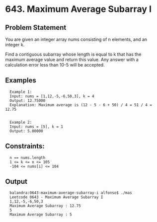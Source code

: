 # 643. Maximum Average Subarray I

## Problem Statement

You are given an integer array nums consisting of n elements, and an integer k.

Find a contiguous subarray whose length is equal to k that has the maximum average value and return this value. Any answer with a calculation error less than 10-5 will be accepted.

## Examples 

      Example 1:
      Input: nums = [1,12,-5,-6,50,3], k = 4
      Output: 12.75000
      Explanation: Maximum average is (12 - 5 - 6 + 50) / 4 = 51 / 4 = 12.75


      Example 2:
      Input: nums = [5], k = 1
      Output: 5.00000
 

## Constraints:

      n == nums.length
      1 <= k <= n <= 105
      -104 <= nums[i] <= 104

## Output

      balandra:0643-maximum-average-subarray-i alfonso$ ./mas 
      Leetcode 0643 - Maximum Average Subarray I
      1,12,-5,-6,50,3
      Maximum Average Subarray : 12.75
      5
      Maximum Average Subarray : 5
